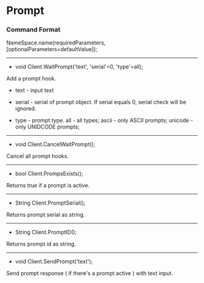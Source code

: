 # Prompt

### Command Format

NameSpace.name(requiredParameters, [optionalParameters=defaultValue]);

***

- void Client.WaitPrompt('text', 'serial'=0, 'type'=all);

Add a prompt hook.

- text - input text

- serial - serial of prompt object. If serial equals 0, serial check will be ignored.

- type - prompt type. all - all types; ascii - only ASCII prompts; unicode - only UNIDCODE prompts;

***

- void Client.CancelWaitPrompt();

Cancel all prompt hooks.

***

- bool Client.PrompsExists();

Returns true if a prompt is active.

***

- String Client.PromptSerial();

Returns prompt serial as string.

***

- String Client.PromptID();

Returns prompt id as string.

***

- void Client.SendPrompt('text');

Send prompt response ( if there's a prompt active ) with text input.
